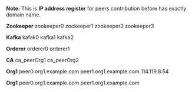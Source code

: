 **Note:** This is **IP address register** for peers contribution before has exactly domain name.

**Zookeeper**
zookeeper0
zookeeper1
zookeeper2
zookeeper3

**Kafka**
kafak0
kafka1
kafka2

**Orderer**
orderer0
orderer1

**CA**
ca_peerOrg1
ca_peerOrg2

**Org1**
peer0.org1.example.com
peer1.org1.example.com 114.119.8.54


**Org1**
peer0.org1.example.com
peer1.org1.example.com
